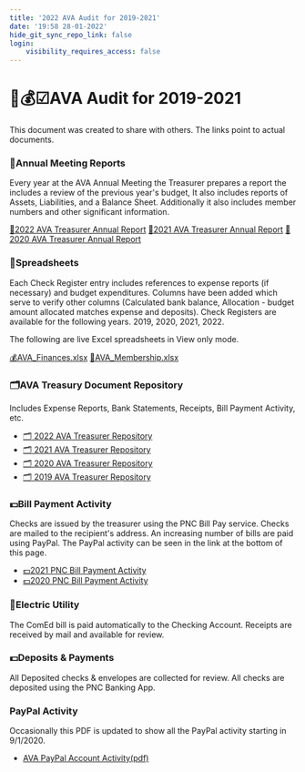 ```yaml
---
title: '2022 AVA Audit for 2019-2021'
date: '19:58 28-01-2022'
hide_git_sync_repo_link: false
login:
    visibility_requires_access: false
---
```


<link id="linkstyle" rel='stylesheet' href='/css/ava.css'/>

# 🌳💰☑AVA Audit for 2019-2021

This document was created to share with others.  The links point to actual documents.

### 📜Annual Meeting Reports

Every year at the AVA Annual Meeting the Treasurer prepares a report the includes a review of the previous year's budget,  It also includes reports of Assets, Liabilities, and a Balance Sheet. Additionally it also includes member numbers and  other significant information.

[📜️2022 AVA Treasurer Annual Report](https://arborvista.org/docs/2022-ava-treasurer-report)
[📜️2021 AVA Treasurer Annual Report](https://docs.google.com/document/d/e/2PACX-1vQCx5WPrDRdoNQF4rRU44DniD8WENGHF2fSP5caYONgGq4ubKg-yKyFjK2GAXOlbeMSqzda3Lup4r9j/pub)
[📜️2020 AVA Treasurer Annual Report](https://arborvista.org/docs/2019-ava-treasurer-report)

### 📒Spreadsheets

Each Check Register entry includes references to expense reports (if necessary) and budget expenditures. Columns have been added which serve to verify other columns (Calculated bank balance, Allocation - budget amount allocated matches expense and deposits). Check Registers are available for the following years.  2019, 2020, 2021, 2022.

The following are live Excel spreadsheets in View only mode.

[💰AVA_Finances.xlsx](https://1drv.ms/x/s!AmlRt1Ah7vyImdlQk0Ymc1hYJzXoWA?e=SIyYtu)
[👥️AVA_Membership.xlsx](https://1drv.ms/x/s!AmlRt1Ah7vyImdlUI9BtewibXOphoA?e=F1fyx3)

### 🗂AVA Treasury Document Repository

Includes Expense Reports, Bank Statements, Receipts, Bill Payment Activity, etc.

- [🗂 2022 AVA Treasurer Repository](https://drive.google.com/drive/folders/13iSPbWFWqvYADGwwjzileb7-5sZ6iKDy?usp=sharing)
- [🗂 2021 AVA Treasurer Repository](https://drive.google.com/drive/folders/1tQP8AeFLtM1n3-VIk5iRQoK0OnIgOpuO?usp=sharing)
- [🗂 2020 AVA Treasurer Repository](https://drive.google.com/drive/folders/17Eagdc1dXk59R0qK356hFzwr8L7AMvDW?usp=sharing)
- [🗂 2019 AVA Treasurer Repository](https://drive.google.com/drive/folders/1w8lNGIXZldwdJ5wyH311vjtfgpA5jzJK?usp=sharing)

### 💵Bill Payment Activity

Checks are issued by the treasurer using the PNC Bill Pay service.   Checks are mailed to the recipient's address.  An increasing number of bills are paid using PayPal. The PayPal activity can be seen in the link at the bottom of this  page.

- [💵2021 PNC Bill Payment  Activity](https://drive.google.com/file/d/1h8Rq76JOIfj1qUx8cfzOXof-fq7v_FCj/view?usp=sharing)
- [💵2020 PNC Bill Payment  Activity](https://drive.google.com/file/d/1h8SuMcLFSwjaKysGeELhwnPeOMDYcZp6/view?usp=sharing)

### 🔌Electric Utility

The ComEd bill is paid automatically to the Checking Account.   Receipts are received by mail and available for review.

### 💵Deposits & Payments

All Deposited checks & envelopes  are collected for review.   All checks are deposited using the PNC Banking App.

### PayPal Activity

Occasionally this PDF is updated to show all the PayPal activity starting in 9/1/2020.

- [AVA PayPal Account Activity(pdf)](https://drive.google.com/file/d/1hKGRBmoqMCYmaX-aOjHOwqEoooPtCK5g/view?usp=sharing)

